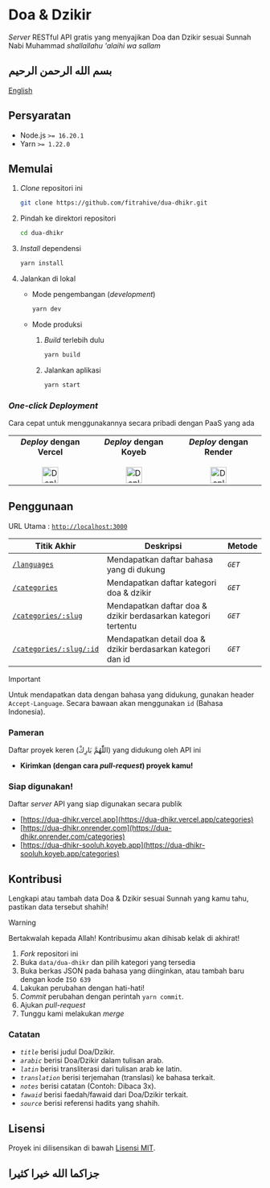 # Doa & Dzikir

_Server_ RESTful API gratis yang menyajikan Doa dan Dzikir sesuai Sunnah Nabi Muhammad _shallallahu 'alaihi wa sallam_

## بسم الله الرحمن الرحيم

[English](./README.md)

## Persyaratan

- Node.js `>= 16.20.1`
- Yarn `>= 1.22.0`

## Memulai

1. _Clone_ repositori ini

   ```bash
   git clone https://github.com/fitrahive/dua-dhikr.git
   ```

2. Pindah ke direktori repositori

   ```bash
   cd dua-dhikr
   ```

3. _Install_ dependensi

   ```bash
   yarn install
   ```

4. Jalankan di lokal

   - Mode pengembangan (_development_)

     ```bash
     yarn dev
     ```

   - Mode produksi

     1. _Build_ terlebih dulu

        ```bash
        yarn build
        ```

     2. Jalankan aplikasi

        ```bash
        yarn start
        ```

### _One-click Deployment_

Cara cepat untuk menggunakannya secara pribadi dengan PaaS yang ada

<table>
   <tr>
      <td align="center">
         <strong><em>Deploy</em> dengan Vercel</strong><br><br>
         <a href="https://vercel.com/new/clone?repository-url=https%3A%2F%2Fgithub.com%2Ffitrahive%2Fdua-dhikr%2Ftree%2Fmain">
            <img alt="Deploy dengan Vercel" src="https://vercel.com/button" height="32" />
         </a>
      </td>
      <td align="center">
         <strong><em>Deploy</em> dengan Koyeb</strong><br><br>
         <a href="https://app.koyeb.com/deploy?type=git&repository=github.com/fitrahive/dua-dhikr&branch=main&name=dua-dhikr">
            <img alt="Deploy dengan Koyeb" src="https://www.koyeb.com/static/images/deploy/button.svg" height="32" />
         </a>
      </td>
      <td align="center">
         <strong><em>Deploy</em> dengan Render</strong><br><br>
         <a href="https://render.com/deploy">
            <img alt="Deploy dengan Render" src="https://render.com/images/deploy-to-render-button.svg" height="32" />
         </a>
      </td>
   </tr>
</table>

## Penggunaan

URL Utama : [`http://localhost:3000`](https://dua-dhikr.vercel.app)

| Titik Akhir                                                                    | Deskripsi                                                     | Metode  |
| ------------------------------------------------------------------------------ | ------------------------------------------------------------- | ------- |
| [`/languages`](https://dua-dhikr.vercel.app/languages)                         | Mendapatkan daftar bahasa yang di dukung                      | _`GET`_ |
| [`/categories`](https://dua-dhikr.vercel.app/categories)                       | Mendapatkan daftar kategori doa & dzikir                      | _`GET`_ |
| [`/categories/:slug`](https://dua-dhikr.vercel.app/categories/daily-dua)       | Mendapatkan daftar doa & dzikir berdasarkan kategori tertentu | _`GET`_ |
| [`/categories/:slug/:id`](https://dua-dhikr.vercel.app/categories/daily-dua/1) | Mendapatkan detail doa & dzikir berdasarkan kategori dan id   | _`GET`_ |

> [!IMPORTANT]
> Untuk mendapatkan data dengan bahasa yang didukung, gunakan header `Accept-Language`. Secara bawaan akan menggunakan `id` (Bahasa Indonesia).

### Pameran

Daftar proyek keren (اللّٰهُمَّ بَارِكْ) yang didukung oleh API ini

- **Kirimkan (dengan cara _pull-request_) proyek kamu!**

### Siap digunakan!

Daftar _server_ API yang siap digunakan secara publik

- [https://dua-dhikr.vercel.app](https://dua-dhikr.vercel.app/categories)
- [https://dua-dhikr.onrender.com](https://dua-dhikr.onrender.com/categories)
- [https://dua-dhikr-sooluh.koyeb.app](https://dua-dhikr-sooluh.koyeb.app/categories)

## Kontribusi

Lengkapi atau tambah data Doa & Dzikir sesuai Sunnah yang kamu tahu, pastikan data tersebut shahih!

> [!WARNING]
> Bertakwalah kepada Allah! Kontribusimu akan dihisab kelak di akhirat!

1. _Fork_ repositori ini
2. Buka `data/dua-dhikr` dan pilih kategori yang tersedia
3. Buka berkas JSON pada bahasa yang diinginkan, atau tambah baru dengan kode `ISO 639`
4. Lakukan perubahan dengan hati-hati!
5. _Commit_ perubahan dengan perintah `yarn commit`.
6. Ajukan _pull-request_
7. Tunggu kami melakukan _merge_

### Catatan

- _`title`_ berisi judul Doa/Dzikir.
- _`arabic`_ berisi Doa/Dzikir dalam tulisan arab.
- _`latin`_ berisi transliterasi dari tulisan arab ke latin.
- _`translation`_ berisi terjemahan (translasi) ke bahasa terkait.
- _`notes`_ berisi catatan (Contoh: Dibaca 3x).
- _`fawaid`_ berisi faedah/fawaid dari Doa/Dzikir terkait.
- _`source`_ berisi referensi hadits yang shahih.

## Lisensi

Proyek ini dilisensikan di bawah [Lisensi MIT](./LICENSE).<br>

## جزاكما الله خيرا كثيرا
